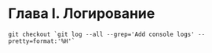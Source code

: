 # Глава I. Логирование

```shell
git checkout `git log --all --grep='Add console logs' --pretty=format:'%H'`
```
